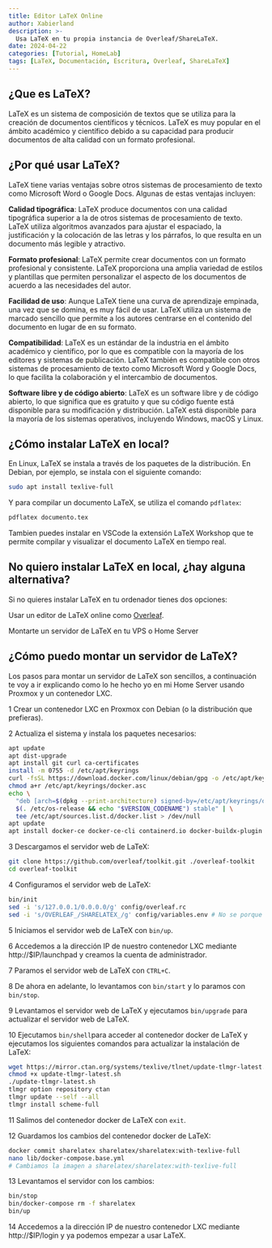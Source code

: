 ```yaml
---
title: Editor LaTeX Online
author: Xabierland
description: >-
  Usa LaTeX en tu propia instancia de Overleaf/ShareLaTeX.
date: 2024-04-22
categories: [Tutorial, HomeLab]
tags: [LaTeX, Documentación, Escritura, Overleaf, ShareLaTeX]
---
```

<!-- markdownlint-disable MD029 -->
## ¿Que es LaTeX?

LaTeX es un sistema de composición de textos que se utiliza para la creación de documentos científicos y técnicos. LaTeX es muy popular en el ámbito académico y científico debido a su capacidad para producir documentos de alta calidad con un formato profesional.

## ¿Por qué usar LaTeX?

LaTeX tiene varias ventajas sobre otros sistemas de procesamiento de texto como Microsoft Word o Google Docs. Algunas de estas ventajas incluyen:

**Calidad tipográfica**: LaTeX produce documentos con una calidad tipográfica superior a la de otros sistemas de procesamiento de texto. LaTeX utiliza algoritmos avanzados para ajustar el espaciado, la justificación y la colocación de las letras y los párrafos, lo que resulta en un documento más legible y atractivo.

**Formato profesional**: LaTeX permite crear documentos con un formato profesional y consistente. LaTeX proporciona una amplia variedad de estilos y plantillas que permiten personalizar el aspecto de los documentos de acuerdo a las necesidades del autor.

**Facilidad de uso**: Aunque LaTeX tiene una curva de aprendizaje empinada, una vez que se domina, es muy fácil de usar. LaTeX utiliza un sistema de marcado sencillo que permite a los autores centrarse en el contenido del documento en lugar de en su formato.

**Compatibilidad**: LaTeX es un estándar de la industria en el ámbito académico y científico, por lo que es compatible con la mayoría de los editores y sistemas de publicación. LaTeX también es compatible con otros sistemas de procesamiento de texto como Microsoft Word y Google Docs, lo que facilita la colaboración y el intercambio de documentos.

**Software libre y de código abierto**: LaTeX es un software libre y de código abierto, lo que significa que es gratuito y que su código fuente está disponible para su modificación y distribución. LaTeX está disponible para la mayoría de los sistemas operativos, incluyendo Windows, macOS y Linux.

## ¿Cómo instalar LaTeX en local?

En Linux, LaTeX se instala a través de los paquetes de la distribución. En Debian, por ejemplo, se instala con el siguiente comando:

```bash
sudo apt install texlive-full
```

Y para compilar un documento LaTeX, se utiliza el comando `pdflatex`:

```bash
pdflatex documento.tex
```

Tambien puedes instalar en VSCode la extensión LaTeX Workshop que te permite compilar y visualizar el documento LaTeX en tiempo real.

## No quiero instalar LaTeX en local, ¿hay alguna alternativa?

Si no quieres instalar LaTeX en tu ordenador tienes dos opciones:

Usar un editor de LaTeX online como [Overleaf](https://www.overleaf.com/).

Montarte un servidor de LaTeX en tu VPS o Home Server

## ¿Cómo puedo montar un servidor de LaTeX?

Los pasos para montar un servidor de LaTeX son sencillos, a continuación te voy a ir explicando como lo he hecho yo en mi Home Server usando Proxmox y un contenedor LXC.

1 Crear un contenedor LXC en Proxmox con Debian (o la distribución que prefieras).

2 Actualiza el sistema y instala los paquetes necesarios:

```bash
apt update
apt dist-upgrade
apt install git curl ca-certificates
install -m 0755 -d /etc/apt/keyrings
curl -fsSL https://download.docker.com/linux/debian/gpg -o /etc/apt/keyrings/docker.asc
chmod a+r /etc/apt/keyrings/docker.asc
echo \
  "deb [arch=$(dpkg --print-architecture) signed-by=/etc/apt/keyrings/docker.asc] https://download.docker.com/linux/debian \
  $(. /etc/os-release && echo "$VERSION_CODENAME") stable" | \
  tee /etc/apt/sources.list.d/docker.list > /dev/null
apt update
apt install docker-ce docker-ce-cli containerd.io docker-buildx-plugin docker-compose-plugin
```

3 Descargamos el servidor web de LaTeX:

```bash
git clone https://github.com/overleaf/toolkit.git ./overleaf-toolkit
cd overleaf-toolkit
```

4 Configuramos el servidor web de LaTeX:

```bash
bin/init
sed -i 's/127.0.0.1/0.0.0.0/g' config/overleaf.rc
sed -i 's/OVERLEAF_/SHARELATEX_/g' config/variables.env # No se porque pero el script de init no cambia las variables de entorno
```

5 Iniciamos el servidor web de LaTeX con `bin/up`.

6 Accedemos a la dirección IP de nuestro contenedor LXC mediante http://$IP/launchpad y creamos la cuenta de administrador.

7 Paramos el servidor web de LaTeX con `CTRL+C`.

8 De ahora en adelante, lo levantamos con `bin/start` y lo paramos con `bin/stop`.

9 Levantamos el servidor web de LaTeX y ejecutamos `bin/upgrade` para actualizar el servidor web de LaTeX.

10 Ejecutamos `bin/shell`para acceder al contenedor docker de LaTeX y ejecutamos los siguientes comandos para actualizar la instalación de LaTeX:

```bash
wget https://mirror.ctan.org/systems/texlive/tlnet/update-tlmgr-latest.sh
chmod +x update-tlmgr-latest.sh
./update-tlmgr-latest.sh
tlmgr option repository ctan
tlmgr update --self --all
tlmgr install scheme-full
```

11 Salimos del contenedor docker de LaTeX con `exit`.

12 Guardamos los cambios del contenedor docker de LaTeX:

```bash
docker commit sharelatex sharelatex/sharelatex:with-texlive-full
nano lib/docker-compose.base.yml
# Cambiamos la imagen a sharelatex/sharelatex:with-texlive-full
```

13 Levantamos el servidor con los cambios:

```bash
bin/stop
bin/docker-compose rm -f sharelatex
bin/up
```

14 Accedemos a la dirección IP de nuestro contenedor LXC mediante http://$IP/login y ya podemos empezar a usar LaTeX.
